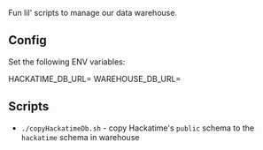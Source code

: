 Fun lil' scripts to manage our data warehouse.

## Config

Set the following ENV variables:

HACKATIME_DB_URL=
WAREHOUSE_DB_URL=

## Scripts

- `./copyHackatimeDb.sh` - copy Hackatime's `public` schema to the `hackatime` schema in warehouse